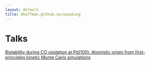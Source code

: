 ```yaml
---
layout: default
title: mhoffman.github.io/speaking
---
```


# Talks

[Bistability during CO oxidation at Pd(100): Atomistic origin from first-principles kinetic Monte Carlo simulations](talk_dpg_regensburg_2013.pdf)
